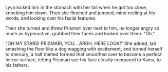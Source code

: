 Lyva kicked him in the stomach with her tail when he got too close, knocking him down. Then she flinched and jumped, mind reeling at his words, and looking over his facial features.   

Then she turned and threw Prismari over next to him, no longer angry so much as hyperactive, grabbed their faces and looked over them. "Oh."   

"OH MY STARS! PRISMARI, YOU... ARGH, HERE LOOK!" She added, tail smashing the floor like a dog wagging with excitement, and turned herself to mercury, a half melted formed that smoothed over to become a perfect mirror surface, letting Prismari see his face closely compared to Kains, to his fathers.